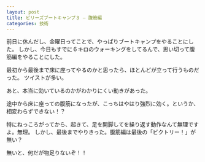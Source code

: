 ```yaml
---
layout: post
title: ビリーズブートキャンプ３ – 腹筋編
categories: 技術
---
```


前日に休んだし、金曜日ってことで、やっぱりブートキャンプをやることにした。
しかし、今日もすでに６キロのウォーキングをしてるんで、思い切って腹筋編をやることにした。

最初から最後まで床に座ってやるのかと思ったら、ほとんどが立って行うものだった。
ツイストが多い。

あと、本当に効いているのかがわかりにくい動きがあった。

途中から床に座っての腹筋になったが、こっちはやはり強烈に効く。というか、相変わらずできない！？

特にねっころがってから、起きて、足を開脚してを繰り返す動作なんて無理ですよ。無理。
しかし、最後までやりきった。腹筋編は最後の「ビクトリー！」が無い？

無いと、何だが物足りないぞ！！

